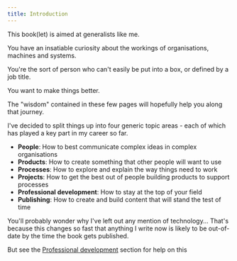 ```yaml
---
title: Introduction
---
```


This book(let) is aimed at generalists like me.

You have an insatiable curiosity about the workings of organisations, machines and systems.

You're the sort of person who can't easily be put into a box, or defined by a job title.

You want to make things better.

The "wisdom" contained in these few pages will hopefully help you along that journey.

I've decided to split things up into four generic topic areas - each of which has played a key part in my career so far.

- **People**: How to best communicate complex ideas in complex organisations
- **Products**: How to create something that other people will want to use
- **Processes**: How to explore and explain the way things need to work
- **Projects**: How to get the best out of people building products to support processes
- **Professional development**: How to stay at the top of your field
- **Publishing**: How to create and build content that will stand the test of time

You'll probably wonder why I've left out any mention of technology... That's because this changes so fast that anything I write now is likely to be out-of-date by the time the book gets published.

But see the [Professional development](060-professional-development/index.md) section for help on this


